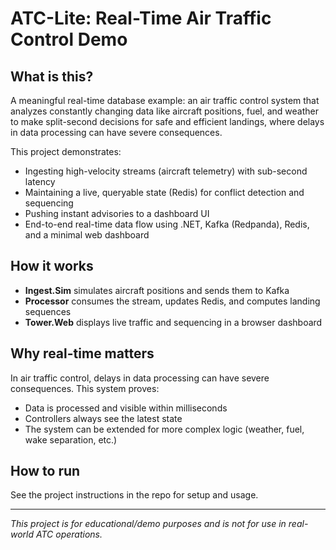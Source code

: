 # ATC-Lite: Real-Time Air Traffic Control Demo

## What is this?
A meaningful real-time database example: an air traffic control system that analyzes constantly changing data like aircraft positions, fuel, and weather to make split-second decisions for safe and efficient landings, where delays in data processing can have severe consequences.

This project demonstrates:
- Ingesting high-velocity streams (aircraft telemetry) with sub-second latency
- Maintaining a live, queryable state (Redis) for conflict detection and sequencing
- Pushing instant advisories to a dashboard UI
- End-to-end real-time data flow using .NET, Kafka (Redpanda), Redis, and a minimal web dashboard

## How it works
- **Ingest.Sim** simulates aircraft positions and sends them to Kafka
- **Processor** consumes the stream, updates Redis, and computes landing sequences
- **Tower.Web** displays live traffic and sequencing in a browser dashboard

## Why real-time matters
In air traffic control, delays in data processing can have severe consequences. This system proves:
- Data is processed and visible within milliseconds
- Controllers always see the latest state
- The system can be extended for more complex logic (weather, fuel, wake separation, etc.)

## How to run
See the project instructions in the repo for setup and usage.

---

*This project is for educational/demo purposes and is not for use in real-world ATC operations.*
